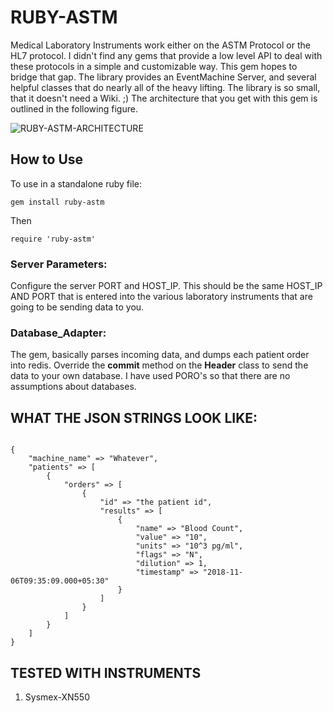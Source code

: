 # RUBY-ASTM

Medical Laboratory Instruments work either on the ASTM Protocol or the HL7 protocol. I didn't find any gems that provide a low level API to deal with these protocols in a simple and customizable way. This gem hopes to bridge that gap.
The library provides an EventMachine Server, and several helpful classes that do nearly all of the heavy lifting.
The library is so small, that it doesn't need a Wiki. ;)
The architecture that you get with this gem is outlined in the following figure.

![RUBY-ASTM-ARCHITECTURE](http://url/to/img.png)



## How to Use

To use in a standalone ruby file:

```
gem install ruby-astm
```

Then 

```
require 'ruby-astm'
```


### Server Parameters:

Configure the server PORT and HOST_IP. This should be the same HOST_IP AND PORT that is entered into the various laboratory instruments that are going to be sending data to you.


### Database_Adapter:

The gem, basically parses incoming data, and dumps each patient order into redis. Override the __commit__ method on the __Header__ class to send the data to your own database. I have used PORO's so that there are no assumptions about databases.  



## WHAT THE JSON STRINGS LOOK LIKE:


```

{
	"machine_name" => "Whatever",
	"patients" => [
		{
			"orders" => [
				{
					"id" => "the patient id",
					"results" => [
						{
							"name" => "Blood Count",
							"value" => "10",
							"units" => "10^3 pg/ml",
							"flags" => "N",
							"dilution" => 1,
							"timestamp" => "2018-11-06T09:35:09.000+05:30"
						}
					]
				}
			]
		}
	]
}

```


## TESTED WITH INSTRUMENTS

1. Sysmex-XN550